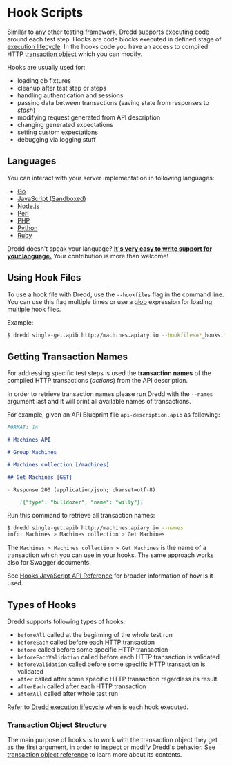 # Hook Scripts

Similar to any other testing framework, Dredd supports executing code around each test step.
Hooks are code blocks executed in defined stage of [execution lifecycle](how-it-works.md#execution-life-cycle).
In the hooks code you have an access to compiled HTTP [transaction object](#transaction-object-structure) which you can modify.

Hooks are usually used for:

- loading db fixtures
- cleanup after test step or steps
- handling authentication and sessions
- passing data between transactions (saving state from responses to _stash_)
- modifying request generated from API description
- changing generated expectations
- setting custom expectations
- debugging via logging stuff

## Languages

You can interact with your server implementation in following languages:

- [Go](hooks-go.md)
- [JavaScript (Sandboxed)](hooks-js-sandbox.md)
- [Node.js](hooks-nodejs.md)
- [Perl](hooks-perl.md)
- [PHP](hooks-php.md)
- [Python](hooks-python.md)
- [Ruby](hooks-ruby.md)

Dredd doesn't speak your language? [**It's very easy to write support for your language.**](hooks-new-language.md) Your contribution is more than welcome!


## Using Hook Files

To use a hook file with Dredd, use the `--hookfiles` flag in the command line.
You can use this flag multiple times or use a [glob](http://npmjs.com/package/glob) expression for loading multiple hook files.

Example:

```sh
$ dredd single-get.apib http://machines.apiary.io --hookfiles=*_hooks.*
```

## Getting Transaction Names

For addressing specific test steps is used the __transaction names__ of the compiled HTTP transactions (_actions_) from the API description.

In order to retrieve transaction names please run Dredd with the `--names` argument last and it will print all available names of transactions.

For example, given an API Blueprint file `api-description.apib` as following:

```markdown
FORMAT: 1A

# Machines API

# Group Machines

# Machines collection [/machines]

## Get Machines [GET]

- Response 200 (application/json; charset=utf-8)

    [{"type": "bulldozer", "name": "willy"}]

```

Run this command to retrieve all transaction names:

```sh
$ dredd single-get.apib http://machines.apiary.io --names
info: Machines > Machines collection > Get Machines
```

The `Machines > Machines collection > Get Machines` is the name of a transaction which you can use in your hooks. The same approach works also for Swagger documents.

See [Hooks JavaScript API Reference](#hooks-javascript-api-reference) for broader information of how is it used.

## Types of Hooks

Dredd supports following types of hooks:

- `beforeAll` called at the beginning of the whole test run
- `beforeEach` called before each HTTP transaction
- `before` called before some specific HTTP transaction
- `beforeEachValidation` called before each HTTP transaction is validated
- `beforeValidation` called before some specific HTTP transaction is validated
- `after` called after some specific HTTP transaction regardless its result
- `afterEach` called after each HTTP transaction
- `afterAll` called after whole test run

Refer to [Dredd execution lifecycle](how-it-works.md#execution-life-cycle) when is each hook executed.

### Transaction Object Structure

The main purpose of hooks is to work with the transaction object they get as the first argument, in order to inspect or modify Dredd's behavior. See [transaction object reference](data-structures.md#transaction) to learn more about its contents.


[UTC ISO 8601]: http://wikipedia.org/wiki/ISO_8601
[Gavel]: https://www.relishapp.com/apiary/gavel/docs
